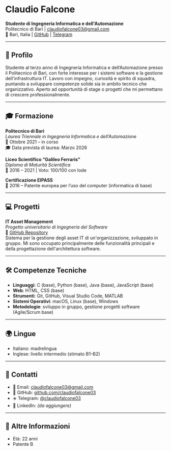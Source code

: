 # Claudio Falcone

**Studente di Ingegneria Informatica e dell'Automazione**  
Politecnico di Bari | claudiofalcone03@gmail.com  
📍 Bari, Italia | [GitHub](https://github.com/claudiofalcone03) | [Telegram](https://t.me/claudiofalcone03)

---

## 👤 Profilo

Studente al terzo anno di Ingegneria Informatica e dell’Automazione presso il Politecnico di Bari, con forte interesse per i sistemi software e la gestione dell'infrastruttura IT. Lavoro con impegno, curiosità e spirito di squadra, puntando a sviluppare competenze solide sia in ambito tecnico che organizzativo. Aperto ad opportunità di stage o progetti che mi permettano di crescere professionalmente.

---

## 🎓 Formazione

**Politecnico di Bari**  
*Laurea Triennale in Ingegneria Informatica e dell’Automazione*  
📅 Ottobre 2021 – in corso  
🎓 Data prevista di laurea: Marzo 2026

**Liceo Scientifico “Galileo Ferraris”**  
*Diploma di Maturità Scientifica*  
📅 2016 – 2021 | Voto: 100/100 con lode

**Certificazione EIPASS**  
📅 2016 – Patente europea per l’uso del computer (informatica di base)

---

## 💻 Progetti

**IT Asset Management**  
*Progetto universitario di Ingegneria del Software*  
🔗 [GitHub Repository](https://github.com/claudiofalcone03/IT_Asset_Managment-IngSWProject)  
Sistema per la gestione degli asset IT di un'organizzazione, sviluppato in gruppo. Mi sono occupato principalmente delle funzionalità principali e della progettazione dell'architettura software.

---

## 🛠️ Competenze Tecniche

- **Linguaggi**: C (base), Python (base), Java (base), JavaScript (base)
- **Web**: HTML, CSS (base)
- **Strumenti**: Git, GitHub, Visual Studio Code, MATLAB
- **Sistemi Operativi**: macOS, Linux (base), Windows
- **Metodologie**: sviluppo in gruppo, gestione progetti software (Agile/Scrum base)

---

## 🌍 Lingue

- Italiano: madrelingua
- Inglese: livello intermedio (stimato B1–B2)

---

## 📎 Contatti

- 📧 Email: claudiofalcone03@gmail.com  
- 🐙 GitHub: [github.com/claudiofalcone03](https://github.com/claudiofalcone03)  
- ✈️ Telegram: [@claudiofalcone03](https://t.me/claudiofalcone03)  
- 💼 LinkedIn: *(da aggiungere)*

---

## 📌 Altre Informazioni

- Età: 22 anni  
- Patente B  
